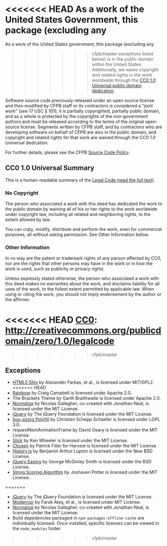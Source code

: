 <<<<<<< HEAD
As a work of the United States Government, this package (excluding any
=======
As a work of the United States government, this package (excluding any
>>>>>>> cfpb/master
exceptions listed below) is in the public domain within the United States.
Additionally, we waive copyright and related rights in the work worldwide
through the [CC0 1.0 Universal public domain dedication][CC0].

Software source code previously released under an open source license and then
modified by CFPB staff or its contractors is considered a "joint work"
(see 17 USC § 101); it is partially copyrighted, partially public domain,
and as a whole is protected by the copyrights of the non-government authors and
must be released according to the terms of the original open-source license.
Segments written by CFPB staff, and by contractors who are developing software
on behalf of CFPB are also in the public domain, and copyright and related
rights for that work are waived through the CC0 1.0 Universal dedication.

For further details, please see the CFPB [Source Code Policy][policy].


## CC0 1.0 Universal Summary

This is a human-readable summary of the [Legal Code (read the full text)][CC0].

### No Copyright

The person who associated a work with this deed has dedicated the work to
the public domain by waiving all of his or her rights to the work worldwide
under copyright law, including all related and neighboring rights, to the
extent allowed by law.

You can copy, modify, distribute and perform the work, even for commercial
purposes, all without asking permission. See Other Information below.

### Other Information

In no way are the patent or trademark rights of any person affected by CC0,
nor are the rights that other persons may have in the work or in how the
work is used, such as publicity or privacy rights.

Unless expressly stated otherwise, the person who associated a work with
this deed makes no warranties about the work, and disclaims liability for
all uses of the work, to the fullest extent permitted by applicable law.
When using or citing the work, you should not imply endorsement by the
author or the affirmer.

[policy]: https://github.com/cfpb/source-code-policy/
<<<<<<< HEAD
[CC0]: http://creativecommons.org/publicdomain/zero/1.0/legalcode
=======
[CC0]: https://creativecommons.org/publicdomain/zero/1.0/legalcode
>>>>>>> cfpb/master


## Exceptions

- [HTML5 Shiv](https://github.com/aFarkas/html5shiv) by Alexander Farkas,
  et al., is licensed under MIT/GPL2.
<<<<<<< HEAD
- [Rainbow](https://github.com/ccampbell/rainbow) by Craig Campbell is licensed
  under Apache 2.0.
- The Brackets Theme by Garth Braithwaite is licensed under Apache 2.0.
- [Normalize](http://necolas.github.io/normalize.css/) by Nicolas Gallagher,
  co-created with Jonathan Neal, is licensed under the MIT License.
- [jQuery](http://jquery.com/) by The jQuery Foundation is licensed under the
  MIT License.
- [box-sizing Polyfill](http://github.com/Schepp/box-sizing-polyfill) by
  Christian Schepp Schaefer is licensed under LGPL 3.0.
- requestNextAnimationFrame by David Geary is licensed under the MIT License.
- [Slick](http://kenwheeler.github.io/slick/) by Ken Wheeler is licensed under
  the MIT License.
- [Chosen](https://github.com/harvesthq/chosen) by Patrick Filler for Harvest is
  licensed under the MIT License.
- [History.js](https://github.com/browserstate/history.js) by Benjamin Arthur
  Lupton is licensed under the New BSD License.
- [jQuery Easing](http://gsgd.co.uk/sandbox/jquery/easing/) by George McGinley
  Smith is licensed under the BSD License.
- [String Scoring Algorithm](https://github.com/joshaven/string_score) by
  Joshaven Potter is licensed under the MIT License.
  
=======
- [jQuery](https://jquery.com) by The jQuery Foundation is licensed under the
  MIT License.
- [Modernizr](https://github.com/Modernizr/Modernizr) by Faruk Ateş, et al.,
  is licensed under MIT License.
- [Normalize](https://necolas.github.io/normalize.css/) by Nicolas Gallagher,
  co-created with Jonathan Neal, is licensed under the MIT License.
- Build depedencies packaged in `npm-packages-offline-cache` are individually licensed.
  Once installed, specific licenses can be viewed in the `node_modules` folder.
>>>>>>> cfpb/master
